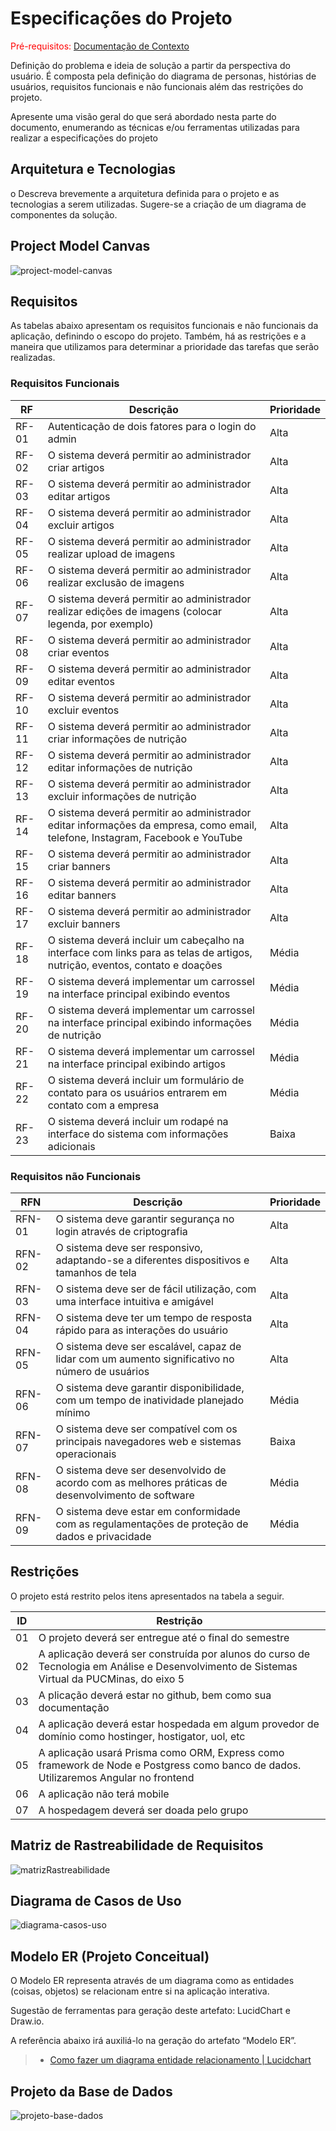 # Especificações do Projeto

<span style="color:red">Pré-requisitos: <a href="1-Documentação de Contexto.md"> Documentação de Contexto</a></span>

Definição do problema e ideia de solução a partir da perspectiva do usuário. É composta pela definição do  diagrama de personas, histórias de usuários, requisitos funcionais e não funcionais além das restrições do projeto.

Apresente uma visão geral do que será abordado nesta parte do documento, enumerando as técnicas e/ou ferramentas utilizadas para realizar a especificações do projeto

## Arquitetura e Tecnologias

o	Descreva brevemente a arquitetura definida para o projeto e as tecnologias a serem utilizadas. Sugere-se a criação de um diagrama de componentes da solução.

## Project Model Canvas

![project-model-canvas](../documentos/img/project-model-canvas.png)

## Requisitos

As tabelas abaixo apresentam os requisitos funcionais e não funcionais da aplicação, definindo o escopo do projeto. Também, há as restrições e a maneira que utilizamos para determinar a prioridade das tarefas que serão realizadas.

### Requisitos Funcionais

| RF    | Descrição                                                                                                   | Prioridade |
|-------|-------------------------------------------------------------------------------------------------------------|------------|
| RF-01 | Autenticação de dois fatores para o login do admin                                                          | Alta       |
| RF-02 | O sistema deverá permitir ao administrador criar artigos                                                    | Alta       |
| RF-03 | O sistema deverá permitir ao administrador editar artigos                                                   | Alta       |
| RF-04 | O sistema deverá permitir ao administrador excluir artigos                                                  | Alta       |
| RF-05 | O sistema deverá permitir ao administrador realizar upload de imagens                                       | Alta       |
| RF-06 | O sistema deverá permitir ao administrador realizar exclusão de imagens                                      | Alta       |
| RF-07 | O sistema deverá permitir ao administrador realizar edições de imagens (colocar legenda, por exemplo)                                      | Alta       |
| RF-08 | O sistema deverá permitir ao administrador criar eventos                                                    | Alta       |
| RF-09 | O sistema deverá permitir ao administrador editar eventos                                                   | Alta       |
| RF-10 | O sistema deverá permitir ao administrador excluir eventos                                                  | Alta       |
| RF-11 | O sistema deverá permitir ao administrador criar informações de nutrição                                    | Alta       |
| RF-12 | O sistema deverá permitir ao administrador editar informações de nutrição                                   | Alta       |
| RF-13 | O sistema deverá permitir ao administrador excluir informações de nutrição                                  | Alta       |
| RF-14 | O sistema deverá permitir ao administrador editar informações da empresa, como email, telefone, Instagram, Facebook e YouTube | Alta       |
| RF-15 | O sistema deverá permitir ao administrador criar banners                                                    | Alta       |
| RF-16 | O sistema deverá permitir ao administrador editar banners                                                   | Alta       |
| RF-17 | O sistema deverá permitir ao administrador excluir banners                                                  | Alta       |
| RF-18 | O sistema deverá incluir um cabeçalho na interface com links para as telas de artigos, nutrição, eventos, contato e doações | Média      |
| RF-19 | O sistema deverá implementar um carrossel na interface principal exibindo eventos                           | Média      |
| RF-20 | O sistema deverá implementar um carrossel na interface principal exibindo informações de nutrição          | Média      |
| RF-21 | O sistema deverá implementar um carrossel na interface principal exibindo artigos                           | Média      |
| RF-22 | O sistema deverá incluir um formulário de contato para os usuários entrarem em contato com a empresa       | Média      |
| RF-23 | O sistema deverá incluir um rodapé na interface do sistema com informações adicionais                       | Baixa      |


### Requisitos não Funcionais

| RFN   | Descrição                                                                                                   | Prioridade |
|-------|-------------------------------------------------------------------------------------------------------------|------------|
| RFN-01| O sistema deve garantir segurança no login através de criptografia | Alta       |
| RFN-02| O sistema deve ser responsivo, adaptando-se a diferentes dispositivos e tamanhos de tela                  | Alta       |
| RFN-03| O sistema deve ser de fácil utilização, com uma interface intuitiva e amigável                              | Alta       |
| RFN-04| O sistema deve ter um tempo de resposta rápido para as interações do usuário                                | Alta       |
| RFN-05| O sistema deve ser escalável, capaz de lidar com um aumento significativo no número de usuários             | Alta       |
| RFN-06| O sistema deve garantir disponibilidade, com um tempo de inatividade planejado mínimo                        | Média      |
| RFN-07| O sistema deve ser compatível com os principais navegadores web e sistemas operacionais                     | Baixa      |
| RFN-08| O sistema deve ser desenvolvido de acordo com as melhores práticas de desenvolvimento de software          | Média      |
| RFN-09| O sistema deve estar em conformidade com as regulamentações de proteção de dados e privacidade              | Média      |



## Restrições

O projeto está restrito pelos itens apresentados na tabela a seguir.

|ID| Restrição                                             |
|--|-------------------------------------------------------|
|01| O projeto deverá ser entregue até o final do semestre |
|02| A aplicação deverá ser construída por alunos do curso de Tecnologia em Análise e Desenvolvimento de Sistemas Virtual da PUCMinas, do eixo 5       |
|03| A plicação deverá estar no github, bem como sua documentação|
|04| A aplicação deverá estar hospedada em algum provedor de domínio como hostinger, hostigator, uol, etc|
|05| A aplicação usará Prisma como ORM, Express como framework de Node e Postgress como banco de dados. Utilizaremos Angular no frontend|
|06| A aplicação não terá mobile|
|07| A hospedagem deverá ser doada pelo grupo|


## Matriz de Rastreabilidade de Requisitos

![matrizRastreabilidade](../documentos/img/02-matriz-rastreabilidade.png)


## Diagrama de Casos de Uso

![diagrama-casos-uso](../documentos/img/diagrama-casos-uso.png)

## Modelo ER (Projeto Conceitual)

O Modelo ER representa através de um diagrama como as entidades (coisas, objetos) se relacionam entre si na aplicação interativa.

Sugestão de ferramentas para geração deste artefato: LucidChart e Draw.io.

A referência abaixo irá auxiliá-lo na geração do artefato “Modelo ER”.

> - [Como fazer um diagrama entidade relacionamento | Lucidchart](https://www.lucidchart.com/pages/pt/como-fazer-um-diagrama-entidade-relacionamento)

## Projeto da Base de Dados

![projeto-base-dados](../documentos/img/projeto-base-dados.png)
